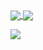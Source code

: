 <a href="https://github.com/Brainmantis07/Brainmantis07">
  <img align="center" src="https://github-readme-stats.vercel.app/api?username=Brainmantis07&count_private=true&show_icons=true&theme=dark" />
</a>
<a href="https://github.com/Brainmantis07">
  <img align="center" src="https://github-readme-stats.vercel.app/api/top-langs/?username=Brainmantis07&show_icons=true&theme=dark" />
</a>

<p><img align="center" src="https://github-readme-streak-stats.herokuapp.com/?user=Brainmantis07&theme=dark"/></p>


<!--
**Brainmantis07/Brainmantis07** is a ✨ _special_ ✨ repository because its `README.md` (this file) appears on your GitHub profile.

Here are some ideas to get you started:

- 🔭 I’m currently working on ...
- 🌱 I’m currently learning ...
- 👯 I’m looking to collaborate on ...
- 🤔 I’m looking for help with ...
- 💬 Ask me about ...
- 📫 How to reach me: ...
- 😄 Pronouns: ...
- ⚡ Fun fact: ...
-->
